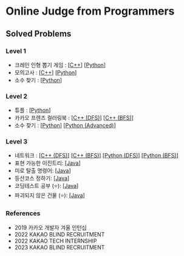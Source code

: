 # Online Judge from Programmers

## Solved Problems

### Level 1

- 크레인 인형 뽑기 게임 : [[C++](claw_crane_game.cpp)] [[Python](claw_crane_game.py)]
- 모의고사 : [[C++](mock.cpp)] [[Python](mock.py)]
- 소수 찾기 : [[Python](count_prime_numbers.py)]

### Level 2

- 튜플 : [[Python](tuple.py)]
- 카카오 프렌즈 컬러링북 : [[C++ (DFS)](kakao_friends_coloring_book_dfs.cpp)] [[C++ (BFS)](kakao_friends_coloring_book_bfs.cpp)]
- 소수 찾기 : [[Python](find_prime_number.py)] [[Python (Advanced)](advanced_find_prime_number.py)]

### Level 3

- 네트워크 : [[C++ (DFS)](network_dfs.cpp)] [[C++ (BFS)](network_bfs.cpp)] [[Python (DFS)](network_dfs.py)] [[Python (BFS)](network_bfs.py)]
- 표현 가능한 이진트리: [[Java](표현가능한이진트리.java)]
- 미로 탈출 명령어: [[Java](미로탈출명령어.java)]
- 등산코스 정하기: [[Java](등산코스정하기.java)]
- 코딩테스트 공부 (⭐️): [[Java](코딩테스트공부.java)]
- 파괴되지 않은 건물 (⭐️): [[Java](파괴되지않은건물.java)]

### References

- 2019 카카오 개발자 겨울 인턴십
- 2022 KAKAO BLIND RECRUITMENT
- 2022 KAKAO TECH INTERNSHIP
- 2023 KAKAO BLIND RECRUITMENT